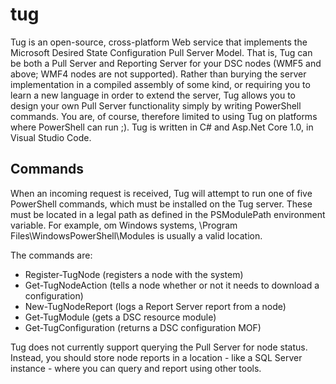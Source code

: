 # tug
Tug is an open-source, cross-platform Web service that implements the Microsoft Desired State Configuration Pull Server Model. That is, Tug can be both a Pull Server and Reporting Server for your DSC nodes (WMF5 and above; WMF4 nodes are not supported). Rather than burying the server implementation in a compiled assembly of some kind, or requiring you to learn a new language in order to extend the server, Tug allows you to design your own Pull Server functionality simply by writing PowerShell commands. You are, of course, therefore limited to using Tug on platforms where PowerShell can run ;). Tug is written in C# and Asp.Net Core 1.0, in Visual Studio Code.

## Commands
When an incoming request is received, Tug will attempt to run one of five PowerShell commands, which must be installed on the Tug server. These must be located in a legal path as defined in the PSModulePath environment variable. For example, om Windows systems, \Program Files\WindowsPowerShell\Modules is usually a valid location.

The commands are:
* Register-TugNode (registers a node with the system)
* Get-TugNodeAction (tells a node whether or not it needs to download a configuration)
* New-TugNodeReport (logs a Report Server report from a node)
* Get-TugModule (gets a DSC resource module)
* Get-TugConfiguration (returns a DSC configuration MOF)

Tug does not currently support querying the Pull Server for node status. Instead, you should store node reports in a location - like a SQL Server instance - where you can query and report using other tools.

